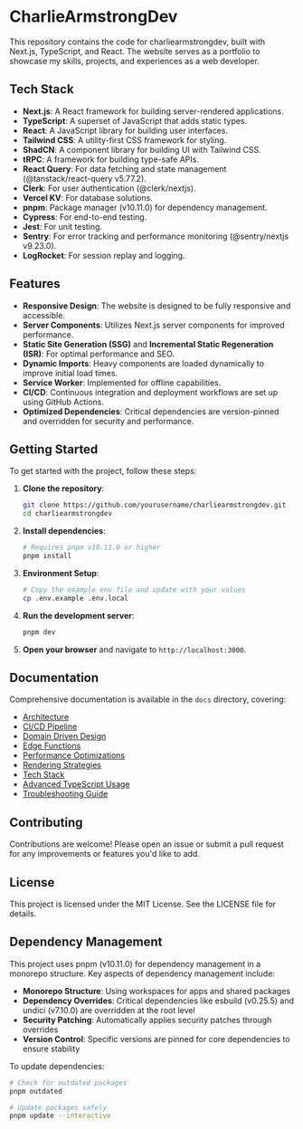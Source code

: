 # CharlieArmstrongDev

This repository contains the code for charliearmstrongdev, built with Next.js, TypeScript, and React. The website serves as a portfolio to showcase my skills, projects, and experiences as a web developer.

## Tech Stack

- **Next.js**: A React framework for building server-rendered applications.
- **TypeScript**: A superset of JavaScript that adds static types.
- **React**: A JavaScript library for building user interfaces.
- **Tailwind CSS**: A utility-first CSS framework for styling.
- **ShadCN**: A component library for building UI with Tailwind CSS.
- **tRPC**: A framework for building type-safe APIs.
- **React Query**: For data fetching and state management (@tanstack/react-query v5.77.2).
- **Clerk**: For user authentication (@clerk/nextjs).
- **Vercel KV**: For database solutions.
- **pnpm**: Package manager (v10.11.0) for dependency management.
- **Cypress**: For end-to-end testing.
- **Jest**: For unit testing.
- **Sentry**: For error tracking and performance monitoring (@sentry/nextjs v9.23.0).
- **LogRocket**: For session replay and logging.

## Features

- **Responsive Design**: The website is designed to be fully responsive and accessible.
- **Server Components**: Utilizes Next.js server components for improved performance.
- **Static Site Generation (SSG)** and **Incremental Static Regeneration (ISR)**: For optimal performance and SEO.
- **Dynamic Imports**: Heavy components are loaded dynamically to improve initial load times.
- **Service Worker**: Implemented for offline capabilities.
- **CI/CD**: Continuous integration and deployment workflows are set up using GitHub Actions.
- **Optimized Dependencies**: Critical dependencies are version-pinned and overridden for security and performance.

## Getting Started

To get started with the project, follow these steps:

1. **Clone the repository**:

   ```bash
   git clone https://github.com/yourusername/charliearmstrongdev.git
   cd charliearmstrongdev
   ```

2. **Install dependencies**:

   ```bash
   # Requires pnpm v10.11.0 or higher
   pnpm install
   ```

3. **Environment Setup**:

   ```bash
   # Copy the example env file and update with your values
   cp .env.example .env.local
   ```

4. **Run the development server**:

   ```bash
   pnpm dev
   ```

5. **Open your browser** and navigate to `http://localhost:3000`.

## Documentation

Comprehensive documentation is available in the `docs` directory, covering:

- [Architecture](docs/architecture.md)
- [CI/CD Pipeline](docs/ci-cd.md)
- [Domain Driven Design](docs/ddd.md)
- [Edge Functions](docs/edge-functions.md)
- [Performance Optimizations](docs/performance.md)
- [Rendering Strategies](docs/rendering-strategies.md)
- [Tech Stack](docs/tech-stack.md)
- [Advanced TypeScript Usage](docs/typescript.md)
- [Troubleshooting Guide](docs/troubleshooting.md)

## Contributing

Contributions are welcome! Please open an issue or submit a pull request for any improvements or features you'd like to add.

## License

This project is licensed under the MIT License. See the LICENSE file for details.

## Dependency Management

This project uses pnpm (v10.11.0) for dependency management in a monorepo structure. Key aspects of dependency management include:

- **Monorepo Structure**: Using workspaces for apps and shared packages
- **Dependency Overrides**: Critical dependencies like esbuild (v0.25.5) and undici (v7.10.0) are overridden at the root level
- **Security Patching**: Automatically applies security patches through overrides
- **Version Control**: Specific versions are pinned for core dependencies to ensure stability

To update dependencies:

```bash
# Check for outdated packages
pnpm outdated

# Update packages safely
pnpm update --interactive
```
